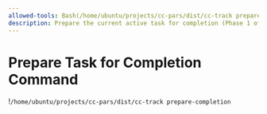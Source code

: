 ```yaml
---
allowed-tools: Bash(/home/ubuntu/projects/cc-pars/dist/cc-track prepare-completion), Edit, Read, Bash(bunx tsc:*), Bash(bunx biome:*), Bash(bun test:*), mcp__private-journal__process_thoughts
description: Prepare the current active task for completion (Phase 1 of task completion workflow)
---
```


# Prepare Task for Completion Command

!`/home/ubuntu/projects/cc-pars/dist/cc-track prepare-completion`